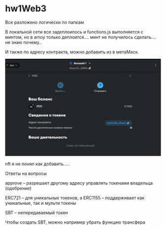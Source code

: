 # hw1Web3

Все разложено логически по папкам

В локальной сети все задеплоилось и functions.js выполняется с минтом, но в amoy только деплоится.... минт не получилось сделать.... не знаю почему..

И также по адресу контракта, можно добавить из в метаМаск.


![img.png](img.png)

nft я не понял как добавить.....



Ответы на вопросы 

approve – разрешает другому адресу управлять токенами владельца (одобрение)

ERC721 – для уникальных токенов, а ERC1155 – поддерживает как уникальные, так и мульти токены

SBT – непередаваемый токен

Чтобы создать SBT, можно например убрать функцию трансфера











